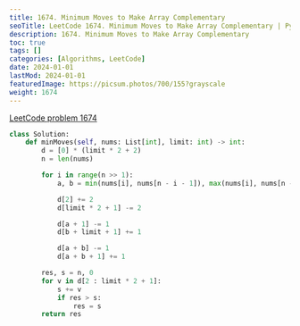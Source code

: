 ```yaml
---
title: 1674. Minimum Moves to Make Array Complementary
seoTitle: LeetCode 1674. Minimum Moves to Make Array Complementary | Python solution and explanation
description: 1674. Minimum Moves to Make Array Complementary
toc: true
tags: []
categories: [Algorithms, LeetCode]
date: 2024-01-01
lastMod: 2024-01-01
featuredImage: https://picsum.photos/700/155?grayscale
weight: 1674
---
```


[LeetCode problem 1674](https://leetcode.com/problems/minimum-moves-to-make-array-complementary/)

```python
class Solution:
    def minMoves(self, nums: List[int], limit: int) -> int:
        d = [0] * (limit * 2 + 2)
        n = len(nums)

        for i in range(n >> 1):
            a, b = min(nums[i], nums[n - i - 1]), max(nums[i], nums[n - i - 1])

            d[2] += 2
            d[limit * 2 + 1] -= 2

            d[a + 1] -= 1
            d[b + limit + 1] += 1

            d[a + b] -= 1
            d[a + b + 1] += 1

        res, s = n, 0
        for v in d[2 : limit * 2 + 1]:
            s += v
            if res > s:
                res = s
        return res

```
